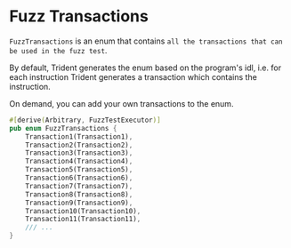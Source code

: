 # Fuzz Transactions

`FuzzTransactions` is an enum that contains `all the transactions that can be used in the fuzz test`.

By default, Trident generates the enum based on the program's idl, i.e. for each instruction Trident generates a transaction which contains the instruction.

On demand, you can add your own transactions to the enum.

```rust
#[derive(Arbitrary, FuzzTestExecutor)]
pub enum FuzzTransactions {
    Transaction1(Transaction1),
    Transaction2(Transaction2),
    Transaction3(Transaction3),
    Transaction4(Transaction4),
    Transaction5(Transaction5),
    Transaction6(Transaction6),
    Transaction7(Transaction7),
    Transaction8(Transaction8),
    Transaction9(Transaction9),
    Transaction10(Transaction10),
    Transaction11(Transaction11),
    /// ...
}
```
